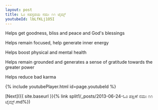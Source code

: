 ```yaml
---
layout: post
title: ಓಂ ಸಹಸ್ರದಯ ನಮಃ ೧೧ ಟೈಮ್ಸ್
youtubeId: lbLfKLj1O5I
---
```

 
 
Helps get goodness, bliss and peace and God's blessings
 
Helps remain focused, help generate inner energy 
 
Helps boost physical and mental health 
 
Helps remain grounded and generates a sense of gratitude towards the greater power 
 
Helps reduce bad karma
 
 
 
 


{% include youtubePlayer.html id=page.youtubeId %}
 
[Next]({{ site.baseurl }}{% link  split1/_posts/2013-06-24-ಓಂ ಪಕ್ಷಿಣೆ ನಮಃ ೧೧ ಟೈಮ್ಸ್.md%})
 
